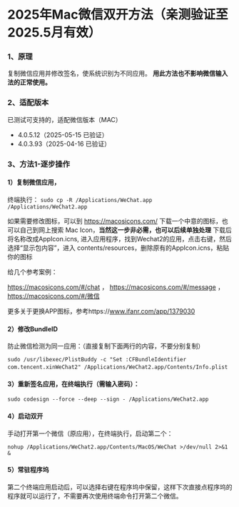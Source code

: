 # 2025年Mac微信双开方法（亲测验证至2025.5月有效）

### 1、原理​

复制微信应用并修改签名，使系统识别为不同应用。
**用此方法也不影响微信输入法的正常使用。**

### 2、适配版本

已测试可支持的，适配微信版本（MAC）

* 4.0.5.12（2025-05-15 已验证）
* 4.0.3.93（2025-04-16 已验证）

### 3、方法1-逐步操作

#### ​1）复制微信应用​，

终端执行：
`sudo cp -R /Applications/WeChat.app /Applications/WeChat2.app​`

如果需要修改图标，可以到 https://macosicons.com/ 下载一个中意的图标，也可以自己到网上搜索 Mac Icon，**当然这一步非必需，也可以后续单独处理**
下载后将名称改成AppIcon.icns, 进入应用程序，找到Wechat2的应用，点击右键，然后选择“显示包内容”，进入 contents/resources，删除原有的AppIcon.icns，粘贴你的图标

给几个参考案例：

https://macosicons.com/#/chat ， https://macosicons.com/#/message ， https://macosicons.com/#/微信

更多关于更换APP图标，参考https://www.ifanr.com/app/1379030


#### 2）修改BundleID

防止微信检测为同一应用：（直接复制下面两行的内容，不要分别复制）

`sudo /usr/libexec/PlistBuddy -c "Set :CFBundleIdentifier com.tencent.xinWeChat2" /Applications/WeChat2.app/Contents/Info.plist`
​

#### 3）重新签名应用​，在终端执行（需输入密码）：

`sudo codesign --force --deep --sign - /Applications/WeChat2.app`

#### 4）​启动双开​

手动打开第一个微信（原应用），在终端执行，启动第二个：

`nohup /Applications/WeChat2.app/Contents/MacOS/WeChat >/dev/null 2>&1 & `

#### 5）常驻程序坞

第二个终端应用启动后，可以选择右键在程序坞中保留，这样下次直接点程序坞的程序就可以运行了，不需要再次使用终端命令打开第二个微信。



